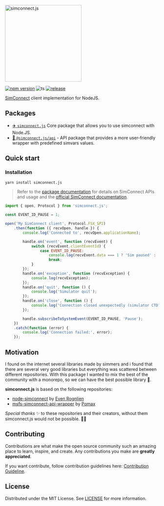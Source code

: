 <img src="https://github.com/tcavenezuela/simconnect.js/assets/8359234/e8a8b35c-fc78-4615-a39f-db1a840bfaa9" alt="simconnect.js" width="250"/> 

[![npm version](https://badge.fury.io/js/simconnect.js.svg)](https://badge.fury.io/js/simconnect.js)
![ts](https://badgen.net/badge/Built%20With/TypeScript/blue)
[![release](https://github.com/tcavenezuela/simconnect.js/actions/workflows/release.yml/badge.svg?branch=master)](https://github.com/tcavenezuela/simconnect.js/actions/workflows/release.yml)

[SimConnect](https://docs.flightsimulator.com/html/Programming_Tools/SimConnect/SimConnect_SDK.htm) client implementation for NodeJS.

## Packages

- [✈️ `simconnect.js`](https://github.com/tcavenezuela/simconnect.js/tree/master/packages/core) Core package that allows you to use simconnect with Node.JS.
- [🚀 `@simconnect.js/api`](https://github.com/tcavenezuela/simconnect.js/tree/master/packages/api) - API package that provides a more user-friendly wrapper with predefined simvars values.

## Quick start

### Installation

```bash
yarn install simconnect.js
```

> Refer to the [package documentation](https://github.com/tcavenezuela/simconnect.js/tree/master/packages/core) for details on SimConnect APIs and usage and the [official SimConnect documentation](https://docs.flightsimulator.com/html/Programming_Tools/SimConnect/SimConnect_API_Reference.htm).

```js
import { open, Protocol } from 'simconnect.js';

const EVENT_ID_PAUSE = 1;

open('My SimConnect client', Protocol.FSX_SP2)
    .then(function ({ recvOpen, handle }) {
        console.log('Connected to', recvOpen.applicationName);

        handle.on('event', function (recvEvent) {
            switch (recvEvent.clientEventId) {
                case EVENT_ID_PAUSE:
                    console.log(recvEvent.data === 1 ? 'Sim paused' : 'Sim unpaused');
                    break;
            }
        });
        handle.on('exception', function (recvException) {
            console.log(recvException);
        });
        handle.on('quit', function () {
            console.log('Simulator quit');
        });
        handle.on('close', function () {
            console.log('Connection closed unexpectedly (simulator CTD?)');
        });

        handle.subscribeToSystemEvent(EVENT_ID_PAUSE, 'Pause');
    })
    .catch(function (error) {
        console.log('Connection failed:', error);
    });
```

## Motivation

I found on the internet several libraries made by simmers and i found that there are several very good libraries but everything was scattered between different repositories. With this package I wanted to mix the best of the community with a monorepo, so we can have the best possible library 🥳.

**simconnect.js** is based on the following repositories:

- [node-simconnect](https://github.com/EvenAR/node-simconnect) by [Even Rognlien](https://github.com/EvenAR)
- [msfs-simconnect-api-wrapper](https://github.com/Pomax/msfs-simconnect-api-wrapper) by [Pomax](https://github.com/Pomax)

_Special thanks_ ✨ to these repositories and their creators, without them simconnect.js would not be possible. 🚀🥳

## Contributing

Contributions are what make the open source community such an amazing place to learn, inspire, and create. Any contributions you make are **greatly appreciated**.

If you want contribute, follow contribution guidelines here: [Contribution Guideline](https://github.com/tcavenezuela/simconnect.js/blob/master/.github/CONTRIBUTING.md).

## License

Distributed under the MIT License. See [LICENSE](https://github.com/tcavenezuela/simconnect.js/blob/master/LICENSE) for more information.